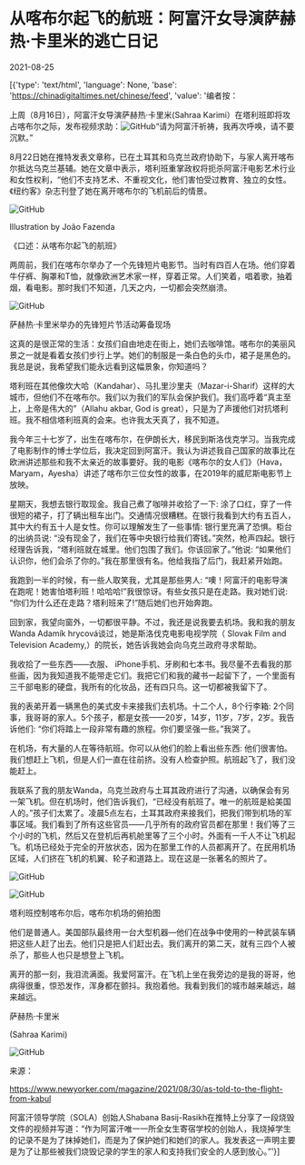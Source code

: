 # 从喀布尔起飞的航班：阿富汗女导演萨赫热·卡里米的逃亡日记

2021-08-25

[{'type': 'text/html', 'language': None, 'base': 'https://chinadigitaltimes.net/chinese/feed', 'value': '编者按：

上周（8月16日），阿富汗女导演萨赫热·卡里米(Sahraa Karimi）在塔利班即将攻占喀布尔之际，发布视频求助：![GitHub](https://s.w.org/images/core/emoji/13.1.0/72x72/1f4ce.png)“请为阿富汗祈祷，我再次呼唤，请不要沉默。”

8月22日她在推特发表文章称，已在土耳其和乌克兰政府协助下，与家人离开喀布尔抵达乌克兰基辅。她在文章中表示，塔利班重掌政权将扼杀阿富汗电影艺术行业和女性权利，“他们不支持艺术、不重视文化，他们害怕受过教育、独立的女性。《纽约客》杂志刊登了她在离开喀布尔的飞机前后的情景。

![GitHub](https://chinadigitaltimes.net/chinese/files/2021/08/post-669968-6125c5d7da9ef.)

Illustration by João Fazenda

《口述：从喀布尔起飞的航班》

两周前，我们在喀布尔举办了一个先锋短片电影节。当时有四百人在场。他们穿着牛仔裤、胸罩和T恤，就像欧洲艺术家一样，穿着正常。人们笑着，唱着歌，抽着烟，看电影。那时我们不知道，几天之内，一切都会突然崩溃。

![GitHub](https://chinadigitaltimes.net/chinese/files/2021/08/post-669968-6125c5d85da71.png)

萨赫热·卡里米举办的先锋短片节活动筹备现场

这真的是很正常的生活：女孩们自由地走在街上，她们去咖啡馆。喀布尔的美丽风景之一就是看着女孩们步行上学。她们的制服是一条白色的头巾，裙子是黑色的。我总是说，我希望我们能永远看到这幅景象，你知道吗？

塔利班在其他像坎大哈（Kandahar）、马扎里沙里夫（Mazar-i-Sharif）这样的大城市，但他们不在喀布尔。我们以为我们的军队会保护我们。我们高呼着“真主至上，上帝是伟大的”（Allahu akbar, God is great），只是为了声援他们对抗塔利班。我不相信塔利班真的会来。也许我太天真了，我不知道。

我今年三十七岁了，出生在喀布尔，在伊朗长大，移民到斯洛伐克学习。当我完成了电影制作的博士学位后，我决定回到阿富汗。我认为讲述我自己国家的故事比在欧洲讲述那些和我不太亲近的故事要好。我的电影《喀布尔的女人们》（Hava，Maryam，Ayesha）讲述了喀布尔三位女性的故事，在2019年的威尼斯电影节上放映。

星期天，我想去银行取现金。我自己煮了咖啡并收拾了一下: 涂了口红，穿了一件很短的裙子，打了辆出租车出门。交通情况很糟糕。在银行我看到大约有五百人，其中大约有五十人是女性。你可以理解发生了一些事情: 银行里充满了恐惧。柜台的出纳员说: “没有现金了，我们在等中央银行给我们寄钱。”突然，枪声四起。银行经理告诉我，“塔利班就在城里。他们包围了我们。你该回家了。”他说: “如果他们认识你，他们会杀了你的。”我在那里很有名。他给我指了后门，我赶紧开始跑。

我跑到一半的时候，有一些人取笑我，尤其是那些男人: “噢！阿富汗的电影导演在跑呢！她害怕塔利班！哈哈哈!”我很惊讶。有些女孩只是在走路。我对她们说: “你们为什么还在走路？塔利班来了!”随后她们也开始奔跑。

回到家，我望向窗外，一切都很平静。不过，我还是说我要去机场。我和我的朋友Wanda Adamík hrycová谈过，她是斯洛伐克电影电视学院（ Slovak Film and Television Academy,）的院长，她告诉我她会向乌克兰政府寻求帮助。

我收拾了一些东西——衣服、 iPhone手机、牙刷和七本书。我尽量不去看我的那些画，因为我知道我不能带走它们。我把它们和我的藏书一起留下了，一个里面有三千部电影的硬盘，我所有的化妆品，还有四只鸟。这一切都被我留下了。

我的表弟开着一辆黑色的美式皮卡来接我们去机场。十二个人，8个行李箱: 2个同事，我哥哥的家人。5个孩子，都是女孩——20岁，14岁，11岁，7岁，2岁。我告诉他们: “你们将踏上一段非常有趣的旅程。你们要坚强一些。”我哭了。

在机场，有大量的人在等待航班。你可以从他们的脸上看出些东西: 他们很害怕。我们想赶上飞机，但是人们一直在往前挤。没有人检查护照。航班起飞了，我们没能赶上。

我联系了我的朋友Wanda，乌克兰政府与土耳其政府进行了沟通，以确保会有另一架飞机。但在机场时，他们告诉我们，“已经没有航班了。唯一的航班是給美国人的。”孩子们太累了。凌晨5点左右，土耳其政府来接我们，把我们带到机场的军事区域。我们看到了所有这些官员——几乎所有的政府官员都在那里！我们等了三个小时的飞机，然后又在登机后再机舱里等了三个小时。外面有一千人不让飞机起飞。机场已经处于完全的开放状态，因为在那里工作的人员都离开了。在民用机场区域，人们挤在飞机的机翼、轮子和道路上。现在这是一张著名的照片了。

![GitHub](https://chinadigitaltimes.net/chinese/files/2021/08/post-669968-6125c5d88bb23.)

![GitHub](https://chinadigitaltimes.net/chinese/files/2021/08/post-669968-6125c5d8b6dab.)

塔利班控制喀布尔后，喀布尔机场的俯拍图

他们是普通人。美国部队最终用一台大型机器—他们在战争中使用的一种武装车辆把这些人赶了出去。他们只是把人们赶出去。我们离开的第二天，就有三四个人被杀了，那些人也只是想登上飞机。

离开的那一刻，我泪流满面。我爱阿富汗。在飞机上坐在我旁边的是我的哥哥，他病得很重，惊恐发作，浑身都在颤抖。我抱着他。我看到我们的城市越来越远，越来越远。

萨赫热·卡里米

(Sahraa Karimi)

![GitHub](https://chinadigitaltimes.net/chinese/files/2021/08/post-669968-6125c5d90f9c5.png)

来源：

https://www.newyorker.com/magazine/2021/08/30/as-told-to-the-flight-from-kabul

阿富汗领导学院（SOLA）创始人Shabana Basij-Rasikh在推特上分享了一段烧毁文件的视频并写道：“作为阿富汗唯一一所全女生寄宿学校的创始人，我烧掉学生的记录不是为了抹掉她们，而是为了保护她们和她们的家人。我发表这一声明主要是为了让那些被我们烧毁记录的学生的家人和支持我们安全的人感到放心。”'}]